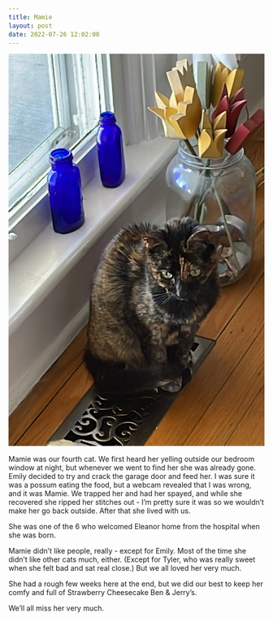 ```yaml
---
title: Mamie
layout: post
date: 2022-07-26 12:02:00
---
```


<img src="/images/mamie.jpg">

Mamie was our fourth cat. We first heard her yelling outside our bedroom window at night, but whenever we went to find her she was already gone. Emily decided to try and crack the garage door and feed her. I was sure it was a possum eating the food, but a webcam revealed that I was wrong, and it was Mamie. We trapped her and had her spayed, and while she recovered she ripped her stitches out - I’m pretty sure it was so we wouldn’t make her go back outside. After that she lived with us.

She was one of the 6 who welcomed Eleanor home from the hospital when she was born.

Mamie didn’t like people, really - except for Emily. Most of the time she didn’t like other cats much, either. (Except for Tyler, who was really sweet when she felt bad and sat real close.) But we all loved her very much.

She had a rough few weeks here at the end, but we did our best to keep her comfy and full of Strawberry Cheesecake Ben & Jerry’s.

We’ll all miss her very much.
